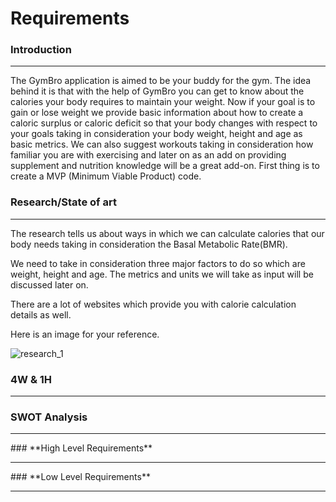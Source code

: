 #  **Requirements**

### **Introduction**
<hr>
The GymBro application is aimed to be your buddy for the gym. The idea behind it is that with the help of GymBro you can get to know about the calories your body requires to maintain your weight. Now if your goal is to gain or lose weight we provide basic information about how to create a caloric surplus or caloric deficit so that your body changes with respect to your goals taking in consideration your body weight, height and age as basic metrics. We can also suggest workouts taking in consideration how familiar you are with exercising and later on as an add on providing supplement and nutrition knowledge will be a great add-on. First thing is to create a MVP (Minimum Viable Product) code.

### **Research/State of art**
<hr>
The research tells us about ways in which we can calculate calories that our body needs taking in consideration the Basal Metabolic Rate(BMR).

We need to take in consideration three major factors to do so which are weight, height and age. The metrics and units we will take as input will be discussed later on.

There are a lot of websites which provide you with calorie calculation details as well.

Here is an image for your reference.

![research_1](https://user-images.githubusercontent.com/63052065/143007419-592d921d-fde1-47a0-b3e8-24bc45ea1f77.png)


### **4W &amp; 1H**
<hr>

### **SWOT Analysis**
<hr>
### **High Level Requirements**
<hr>
### **Low Level Requirements**
<hr>
